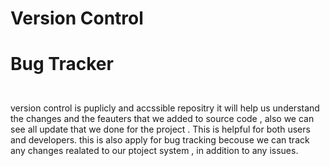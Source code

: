 # <p>Version Control <i class="fa-solid fa-code-branch"></i></p>
# <p>Bug Tracker <i class="fa-solid fa-bug"></i></p>

<br>version control is  puplicly and accssible repositry it will help us understand the changes and the feauters that we added to source code , also we can see all update that 
 we done for the project . This is helpful for both users and developers.
 this is also apply for bug tracking becouse we can track any changes realated to our ptoject system , in addition to any issues. 
